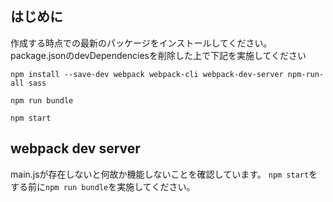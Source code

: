 ## はじめに
作成する時点での最新のパッケージをインストールしてください。
package.jsonのdevDependenciesを削除した上で下記を実施してください
```
npm install --save-dev webpack webpack-cli webpack-dev-server npm-run-all sass
```

```
npm run bundle
```


```
npm start
```

## webpack dev server
main.jsが存在しないと何故か機能しないことを確認しています。
`npm start`をする前に`npm run bundle`を実施してください。